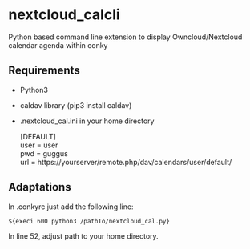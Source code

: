 # nextcloud_calcli
Python based command line extension to display Owncloud/Nextcloud calendar agenda within conky 

## Requirements

- Python3
- caldav library (pip3 install caldav)
- .nextcloud_cal.ini in your home directory


    [DEFAULT]<br>
    user = user<br>
    pwd = guggus<br>
    url = https://yourserver/remote.php/dav/calendars/user/default/<br>


## Adaptations
In .conkyrc just add the following line:

    ${execi 600 python3 /pathTo/nextcloud_cal.py}

In line 52, adjust path to your home directory.
